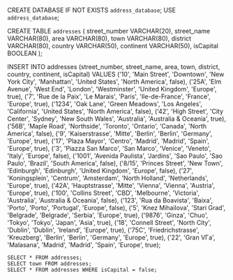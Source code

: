 CREATE DATABASE IF NOT EXISTS `address_database`;
USE `address_database`;

CREATE TABLE `addresses` (
	street_number VARCHAR(20),
    street_name VARCHAR(80),
    area VARCHAR(80),
    town VARCHAR(80),
    district VARCHAR(80),
    country VARCHAR(50),
    continent VARCHAR(50),
    isCapital BOOLEAN
);

INSERT INTO addresses (street_number, street_name, area, town, district, country, continent, isCapital)
VALUES
    ('10', 'Main Street', 'Downtown', 'New York City', 'Manhattan', 'United States', 'North America', false),
    ('25A', 'Elm Avenue', 'West End', 'London', 'Westminster', 'United Kingdom', 'Europe', true),
    ('7', 'Rue de la Paix', 'Le Marais', 'Paris', 'Ile-de-France', 'France', 'Europe', true),
    ('1234', 'Oak Lane', 'Green Meadows', 'Los Angeles', 'California', 'United States', 'North America', false),
    ('42', 'High Street', 'City Center', 'Sydney', 'New South Wales', 'Australia', 'Australia & Oceania', true),
    ('56B', 'Maple Road', 'Northside', 'Toronto', 'Ontario', 'Canada', 'North America', false),
    ('9', 'Kaiserstrasse', 'Mitte', 'Berlin', 'Berlin', 'Germany', 'Europe', true),
    ('17', 'Plaza Mayor', 'Centro', 'Madrid', 'Madrid', 'Spain', 'Europe', true),
    ('3', 'Piazza San Marco', 'San Marco', 'Venice', 'Veneto', 'Italy', 'Europe', false),
    ('1001', 'Avenida Paulista', 'Jardins', 'Sao Paulo', 'Sao Paulo', 'Brazil', 'South America', false),
    ('8/15', 'Princes Street', 'New Town', 'Edinburgh', 'Edinburgh', 'United Kingdom', 'Europe', false),
    ('27', 'Koningsplein', 'Centrum', 'Amsterdam', 'North Holland', 'Netherlands', 'Europe', true),
    ('42A', 'Hauptstrasse', 'Mitte', 'Vienna', 'Vienna', 'Austria', 'Europe', true),
    ('100', 'Collins Street', 'CBD', 'Melbourne', 'Victoria', 'Australia', 'Australia & Oceania', false),
    ('123', 'Rua da Boavista', 'Baixa', 'Porto', 'Porto', 'Portugal', 'Europe', false),
    ('5', 'Knez Mihailova', 'Stari Grad', 'Belgrade', 'Belgrade', 'Serbia', 'Europe', true),
    ('9876', 'Ginza', 'Chuo', 'Tokyo', 'Tokyo', 'Japan', 'Asia', true),
    ('18', 'Connell Street', 'North City', 'Dublin', 'Dublin', 'Ireland', 'Europe', true),
    ('75C', 'Friedrichstrasse', 'Kreuzberg', 'Berlin', 'Berlin', 'Germany', 'Europe', true),
    ('22', 'Gran VГ­a', 'Malasana', 'Madrid', 'Madrid', 'Spain', 'Europe', true);

    SELECT * FROM addresses;
    SELECT town FROM addresses;
    SELECT * FROM addresses WHERE isCapital = false;


